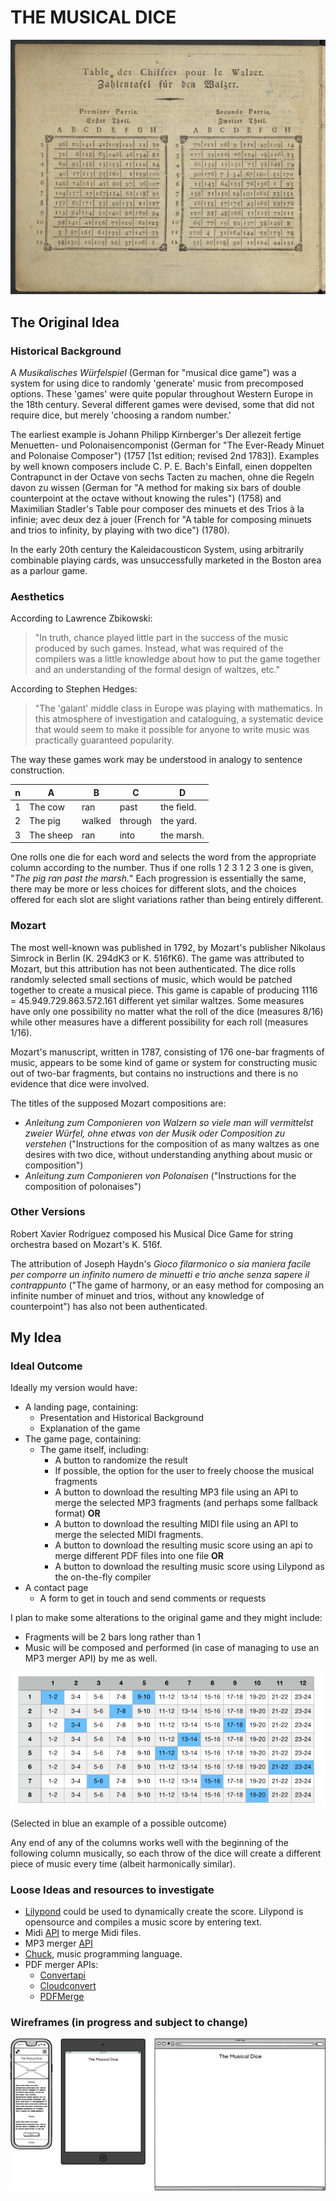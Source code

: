 # **THE MUSICAL DICE**
![Original Edition](assets/images/rules-original-edition.png)

## The Original Idea

### Historical Background

A *Musikalisches Würfelspiel* (German for "musical dice game") was a system for using dice to randomly 'generate' music from precomposed options. These 'games' were quite popular throughout Western Europe in the 18th century. Several different games were devised, some that did not require dice, but merely 'choosing a random number.'

The earliest example is Johann Philipp Kirnberger's Der allezeit fertige Menuetten- und Polonaisencomponist (German for "The Ever-Ready Minuet and Polonaise Composer") (1757 [1st edition; revised 2nd 1783]). Examples by well known composers include C. P. E. Bach's Einfall, einen doppelten Contrapunct in der Octave von sechs Tacten zu machen, ohne die Regeln davon zu wissen (German for "A method for making six bars of double counterpoint at the octave without knowing the rules") (1758) and Maximilian Stadler's Table pour composer des minuets et des Trios à la infinie; avec deux dez à jouer (French for "A table for composing minuets and trios to infinity, by playing with two dice") (1780).

In the early 20th century the Kaleidacousticon System, using arbitrarily combinable playing cards, was unsuccessfully marketed in the Boston area as a parlour game.

### Aesthetics

According to Lawrence Zbikowski:
> "In truth, chance played little part in the success of the music produced by such games. Instead, what was required of the compilers was a little knowledge about how to put the game together and an understanding of the formal design of waltzes, etc."

According to Stephen Hedges:
> "The 'galant' middle class in Europe was playing with mathematics. In this atmosphere of investigation and cataloguing, a systematic device that would seem to make it possible for anyone to write music was practically guaranteed popularity.

The way these games work may be understood in analogy to sentence construction.

| n   | A         | B      | C       | D          |
| --- | --------- | ------ | ------- | ---------- |
| 1   | The cow   | ran    | past    | the field. |
| 2   | The pig   | walked | through | the yard.  |
| 3   | The sheep | ran    | into    | the marsh. |

One rolls one die for each word and selects the word from the appropriate column according to the number. Thus if one rolls 1 2 3 1 2 3 one is given, "*The pig ran past the marsh.*" Each progression is essentially the same, there may be more or less choices for different slots, and the choices offered for each slot are slight variations rather than being entirely different.

### Mozart

The most well-known was published in 1792, by Mozart's publisher Nikolaus Simrock in Berlin (K. 294dK3 or K. 516fK6). The game was attributed to Mozart, but this attribution has not been authenticated. The dice rolls randomly selected small sections of music, which would be patched together to create a musical piece. This game is capable of producing 1116 = 45.949.729.863.572.161 different yet similar waltzes.
Some measures have only one possibility no matter what the roll of the dice (measures 8/16) while other measures have a different possibility for each roll (measures 1/16).

Mozart's manuscript, written in 1787, consisting of 176 one-bar fragments of music, appears to be some kind of game or system for constructing music out of two-bar fragments, but contains no instructions and there is no evidence that dice were involved.

The titles of the supposed Mozart compositions are:

- *Anleitung zum Componieren von Walzern so viele man will vermittelst zweier Würfel, ohne etwas von der Musik oder Composition zu verstehen* ("Instructions for the composition of as many waltzes as one desires with two dice, without understanding anything about music or composition")
- *Anleitung zum Componieren von Polonaisen* ("Instructions for the composition of polonaises")

### Other Versions

Robert Xavier Rodríguez composed his Musical Dice Game for string orchestra based on Mozart's K. 516f.

The attribution of Joseph Haydn's *Gioco filarmonico o sia maniera facile per comporre un infinito numero de minuetti e trio anche senza sapere il contrappunto* ("The game of harmony, or an easy method for composing an infinite number of minuet and trios, without any knowledge of counterpoint") has also not been authenticated.

## My Idea

### Ideal Outcome

Ideally my version would have:

- A landing page, containing:
  - Presentation and Historical Background
  - Explanation of the game
- The game page, containing:
  - The game itself, including:
    - A button to randomize the result
    - If possible, the option for the user to freely choose the musical fragments
    - A button to download the resulting MP3 file using an API to merge the selected MP3 fragments (and perhaps some fallback format) **OR**
    - A button to download the resulting MIDI file using an API to merge the selected MIDI fragments.
    - A button to download the resulting music score using an api to merge different PDF files into one file **OR**
    - A button to download the resulting music score using Lilypond as the on-the-fly compiler
- A contact page
  - A form to get in touch and send comments or requests

I plan to make some alterations to the original game and they might include:

- Fragments will be 2 bars long rather than 1
- Music will be composed and performed (in case of managing to use an MP3 merger API) by me as well.

![table](./assets/imgsREADME/table.png)

(Selected  in blue an example of a possible outcome)

Any end of any of the columns works well with the beginning of the following column musically, so each throw of the dice will create a different piece of music every time (albeit harmonically similar).

### Loose Ideas and resources to investigate

- [Lilypond](http://lilypond.org/index.html) could be used to dynamically create the score. Lilypond is opensource and compiles a music score by entering text.
- Midi [API](https://www.keithmcmillen.com/blog/making-music-in-the-browser-web-midi-api/) to merge Midi files.
- MP3 merger [API](https://github.com/jackedgson/crunker)
- [Chuck](https://chuck.cs.princeton.edu/), music programming language.
- PDF merger APIs:
    - [Convertapi](https://www.convertapi.com/pdf-to-merge)
    - [Cloudconvert](https://cloudconvert.com/api/v1/mergepdf)
    - [PDFMerge](https://pdfmerge.smartsfile.com/api.html)

### Wireframes (in progress and subject to change)

![Index.html](./wireframes/index.png)